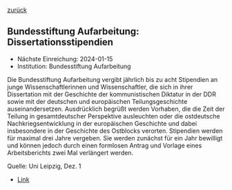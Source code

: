 [zurück](/funding/)

## Bundesstiftung Aufarbeitung: Dissertationsstipendien

* Nächste Einreichung: 2024-01-15
* Institution: Bundesstiftung Aufarbeitung

Die Bundesstiftung Aufarbeitung vergibt jährlich bis zu acht Stipendien an junge Wissenschaftlerinnen und Wissenschaftler, die sich in ihrer Dissertation mit der Geschichte der kommunistischen Diktatur in der DDR sowie mit der deutschen und europäischen Teilungsgeschichte auseinandersetzen. Ausdrücklich begrüßt werden Vorhaben, die die Zeit der Teilung in gesamtdeutscher Perspektive ausleuchten oder die ostdeutsche Nachkriegsentwicklung in der europäischen Geschichte und dabei insbesondere in der Geschichte des Ostblocks verorten. Stipendien werden für maximal drei Jahre vergeben. Sie werden zunächst für ein Jahr bewilligt und können jedoch durch einen formlosen Antrag und Vorlage eines Arbeitsberichts zwei Mal verlängert werden.

Quelle: Uni Leipzig, Dez. 1

* [Link](https://www.bundesstiftung-aufarbeitung.de/de/foerderung/foerderprogramme/stipendien)